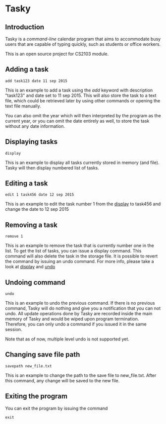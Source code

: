 # Tasky

## Introduction
Tasky is a _command-line_ calendar program that aims to accommodate busy users that are capable of typing quickly,
such as students or office workers.

This is an open source project for CS2103 module.

## Adding a task

	add task123 date 11 sep 2015

This is an example to add a task using the *add* keyword with description "task123" and date set to 11 sep 2015. This will also store the task to a text file, which could be retrieved later by using other commands or opening the text file manually.

You can also omit the year which will then interpreted by the program as the current year, or you can omit the date entirely as well, to store the task without any date information.

## Displaying tasks

	display

This is an example to display all tasks currently stored in memory (and file). Tasky will then display numbered list of tasks.

## Editing a task

	edit 1 task456 date 12 sep 2015

This is an example to edit the task number 1 from the [display](#displaying-tasks) to task456 and change the date to 12 sep 2015

## Removing a task

	remove 1

This is an example to remove the task that is currently number one in the list. To get the list of tasks, you can issue a display command. This command will also delete the task in the storage file. It is possible to revert the command by issuing an undo command. For more info, please take a look at [display](#displaying-tasks) and [undo](#undoing-tasks)

## Undoing command

	undo

This is an example to undo the previous command. If there is no previous command, Tasky will do nothing and give you a notification that you can not undo. All update operations done by Tasky are recorded inside the main memory of Tasky and would be wiped upon program termination. Therefore, you can only undo a command if you issued it in the same session.

Note that as of now, multiple level undo is not supported yet.

## Changing save file path

	savepath new_file.txt

This is an example to change the path to the save file to new_file.txt. After this command, any change will be saved to the new file.

## Exiting the program
You can exit the program by issuing the command

	exit

